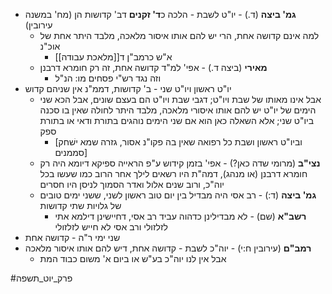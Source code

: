 * **גמ' ביצה** (ד.) \- יו"ט לשבת \- הלכה כ**ד' זקנים** דב' קדושות הן (מח' במשנה עירובין)
	* למה אינם קדושה אחת, הרי יש להם אותו איסור מלאכה, מלבד היתר אחת של אוכ"נ
		* א"ש כרמב"ן ד[[מלאכת עבודה]]
	* **מאירי** (ביצה ד.) \- אפי' למ"ד קדושה אחת, זה רק חומרא דרבנן
		* וזה נגד רש"י פסחים מו: הנ"ל
* יו"ט ראשון ויו"ט שני \- ב' קדושות, דממ"נ אין שניהם קדוש
	* אבל אינו מאותו של שבת ויו"ט; דגבי שבת ויו"ט הם בעצם שונים, אבל הכא שני הימים של יו"ט יש להם אותו איסורי מלאכה, מלבד היתר לחולה שאין בו סכנה ביו"ט שני; אלא השאלה כאן הוא אם שני הימים נוהגים בתורת ודאי או בתורת ספק
		* \[וביו"ט ראשון ושבת כל רפואה שאין בה פקו"נ אסור, גזרה שמא ישׁחק סממנים\]
	* **נצי"ב** (מרומי שדה כאן?) \- אפי' בזמן קידוש ע"פ הראייה ספיקא דיומא היה רק חומרא דרבנן (או מנהג), דמה"ת היו רשאים לילך אחר הרוב כמו שעשו בכל יוה"כ, ורוב שנים אלול ואדר הסמוך לניסן היו חסרים
	* **גמ' ביצה** (ד:) \- רב אסי היה מבדיל בין יום טוב ראשון לשני, ששני ימים טובים של גלויות שתי קדושות
		* **רשב"א** (שם) \- לא מבדילינן כדהוה עביד רב אסי, דחיישינן דילמא אתי לזלזולי ורב אסי לא חייש לזלזולי
* שני ימי ר"ה \- קדושה אחת
* **רמב"ם** (עירובין ח:י) \- יוה"כ לשבת \- קדושה אחת, דיש להם אותו איסור מלאכה
	* אבל אין לנו יוה"כ בע"ש או ביום א' משום כבוד המת

#פרק_יוט_תשפה